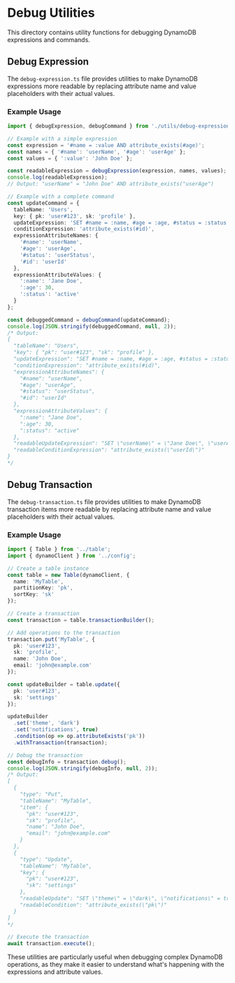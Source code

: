 # Debug Utilities

This directory contains utility functions for debugging DynamoDB expressions and commands.

## Debug Expression

The `debug-expression.ts` file provides utilities to make DynamoDB expressions more readable by replacing attribute name and value placeholders with their actual values.

### Example Usage

```ts
import { debugExpression, debugCommand } from './utils/debug-expression';

// Example with a simple expression
const expression = '#name = :value AND attribute_exists(#age)';
const names = { '#name': 'userName', '#age': 'userAge' };
const values = { ':value': 'John Doe' };

const readableExpression = debugExpression(expression, names, values);
console.log(readableExpression);
// Output: "userName" = "John Doe" AND attribute_exists("userAge")

// Example with a complete command
const updateCommand = {
  tableName: 'Users',
  key: { pk: 'user#123', sk: 'profile' },
  updateExpression: 'SET #name = :name, #age = :age, #status = :status',
  conditionExpression: 'attribute_exists(#id)',
  expressionAttributeNames: {
    '#name': 'userName',
    '#age': 'userAge',
    '#status': 'userStatus',
    '#id': 'userId'
  },
  expressionAttributeValues: {
    ':name': 'Jane Doe',
    ':age': 30,
    ':status': 'active'
  }
};

const debuggedCommand = debugCommand(updateCommand);
console.log(JSON.stringify(debuggedCommand, null, 2));
/* Output:
{
  "tableName": "Users",
  "key": { "pk": "user#123", "sk": "profile" },
  "updateExpression": "SET #name = :name, #age = :age, #status = :status",
  "conditionExpression": "attribute_exists(#id)",
  "expressionAttributeNames": {
    "#name": "userName",
    "#age": "userAge",
    "#status": "userStatus",
    "#id": "userId"
  },
  "expressionAttributeValues": {
    ":name": "Jane Doe",
    ":age": 30,
    ":status": "active"
  },
  "readableUpdateExpression": "SET \"userName\" = \"Jane Doe\", \"userAge\" = 30, \"userStatus\" = \"active\"",
  "readableConditionExpression": "attribute_exists(\"userId\")"
}
*/
```

## Debug Transaction

The `debug-transaction.ts` file provides utilities to make DynamoDB transaction items more readable by replacing attribute name and value placeholders with their actual values.

### Example Usage

```ts
import { Table } from '../table';
import { dynamoClient } from '../config';

// Create a table instance
const table = new Table(dynamoClient, {
  name: 'MyTable',
  partitionKey: 'pk',
  sortKey: 'sk'
});

// Create a transaction
const transaction = table.transactionBuilder();

// Add operations to the transaction
transaction.put('MyTable', {
  pk: 'user#123',
  sk: 'profile',
  name: 'John Doe',
  email: 'john@example.com'
});

const updateBuilder = table.update({
  pk: 'user#123',
  sk: 'settings'
});

updateBuilder
  .set('theme', 'dark')
  .set('notifications', true)
  .condition(op => op.attributeExists('pk'))
  .withTransaction(transaction);

// Debug the transaction
const debugInfo = transaction.debug();
console.log(JSON.stringify(debugInfo, null, 2));
/* Output:
[
  {
    "type": "Put",
    "tableName": "MyTable",
    "item": {
      "pk": "user#123",
      "sk": "profile",
      "name": "John Doe",
      "email": "john@example.com"
    }
  },
  {
    "type": "Update",
    "tableName": "MyTable",
    "key": {
      "pk": "user#123",
      "sk": "settings"
    },
    "readableUpdate": "SET \"theme\" = \"dark\", \"notifications\" = true",
    "readableCondition": "attribute_exists(\"pk\")"
  }
]
*/

// Execute the transaction
await transaction.execute();
```

These utilities are particularly useful when debugging complex DynamoDB operations, as they make it easier to understand what's happening with the expressions and attribute values. 